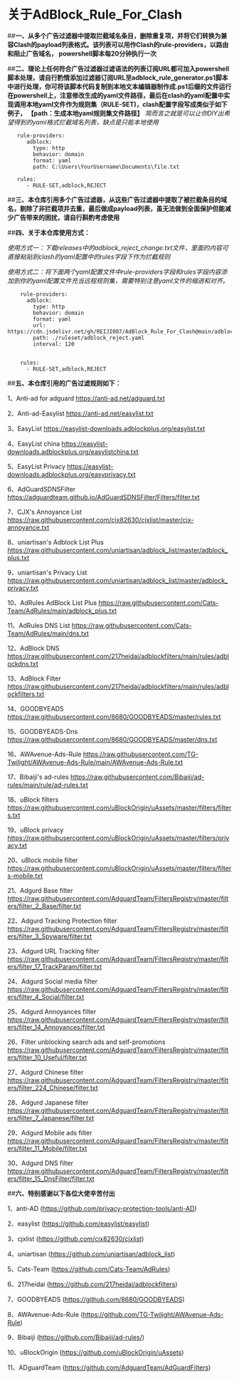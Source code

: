 # 关于AdBlock_Rule_For_Clash
##**一、从多个广告过滤器中提取拦截域名条目，删除重复项，并将它们转换为兼容Clash的payload列表格式。该列表可以用作Clash的rule-providers，以路由和阻止广告域名， powershell脚本每20分钟执行一次**


##**二、理论上任何符合广告过滤器过滤语法的列表订阅URL都可加入powershell脚本处理，请自行酌情添加过滤器订阅URL至adblock_rule_generator.ps1脚本中进行处理，你可将该脚本代码复制到本地文本编辑器制作成.ps1后缀的文件运行在powershell上，注意修改生成的yaml文件路径，最后在clash的yaml配置中实现调用本地yaml文件作为规则集（RULE-SET)，clash配置字段写成类似于如下例子， 【path：生成本地yaml规则集文件路径】**
*简而言之就是可以让你DIY出希望得到的yaml格式拦截域名列表，缺点是只能本地使用*




       rule-providers:
          adblock:
            type: http
            behavior: domain
            format: yaml
            path: C:\Users\YourUsername\Documents\file.txt

       rules:
          - RULE-SET,adblock,REJECT

             





##**三、本仓库引用多个广告过滤器，从这些广告过滤器中提取了被拦截条目的域名，剔除了非拦截项并去重，最后做成payload列表，虽无法做到全面保护但能减少广告带来的困扰，请自行斟酌考虑使用**


##**四、关于本仓库使用方式：**

  *使用方式一：下载releases中的adblock_reject_change.txt文件，里面的内容可直接粘贴到clash的yaml配置中的rules字段下作为拦截规则*



  *使用方式二：将下面两个yaml配置文件中rule-providers字段和rules字段内容添加到你的yaml配置文件充当远程规则集，需要特别注意yaml文件的缩进和对齐。*



        rule-providers:
          adblock:
            type: http
            behavior: domain
            format: yaml
            url: https://cdn.jsdelivr.net/gh/REIJI007/AdBlock_Rule_For_Clash@main/adblock_reject.yaml
            path: ./ruleset/adblock_reject.yaml
            interval: 120
                    
                    
        rules:
          - RULE-SET,adblock,REJECT







##**五、本仓库引用的广告过滤规则如下：**

1、Anti-ad for adguard
https://anti-ad.net/adguard.txt


2、Anti-ad-Easylist
https://anti-ad.net/easylist.txt
    
    
3、EasyList 
https://easylist-downloads.adblockplus.org/easylist.txt


4、EasyList  china
https://easylist-downloads.adblockplus.org/easylistchina.txt


5、EasyList Privacy
https://easylist-downloads.adblockplus.org/easyprivacy.txt
    
    
6、AdGuardSDNSFilter
https://adguardteam.github.io/AdGuardSDNSFilter/Filters/filter.txt
    
    
7、CJX's Annoyance List
https://raw.githubusercontent.com/cjx82630/cjxlist/master/cjx-annoyance.txt
    
    
8、uniartisan's Adblock List Plus
https://raw.githubusercontent.com/uniartisan/adblock_list/master/adblock_plus.txt


9、uniartisan's Privacy List
https://raw.githubusercontent.com/uniartisan/adblock_list/master/adblock_privacy.txt
    
    
10、AdRules AdBlock List Plus
https://raw.githubusercontent.com/Cats-Team/AdRules/main/adblock_plus.txt


11、AdRules DNS List
https://raw.githubusercontent.com/Cats-Team/AdRules/main/dns.txt
    
    
12、AdBlock DNS
https://raw.githubusercontent.com/217heidai/adblockfilters/main/rules/adblockdns.txt


13、AdBlock Filter
https://raw.githubusercontent.com/217heidai/adblockfilters/main/rules/adblockfilters.txt
    
    
14、GOODBYEADS
https://raw.githubusercontent.com/8680/GOODBYEADS/master/rules.txt


15、GOODBYEADS-Dns
https://raw.githubusercontent.com/8680/GOODBYEADS/master/dns.txt
    
    
16、AWAvenue-Ads-Rule
https://raw.githubusercontent.com/TG-Twilight/AWAvenue-Ads-Rule/main/AWAvenue-Ads-Rule.txt
    
    
17、Bibaiji's ad-rules
https://raw.githubusercontent.com/Bibaiji/ad-rules/main/rule/ad-rules.txt
    
    
18、uBlock filters
https://raw.githubusercontent.com/uBlockOrigin/uAssets/master/filters/filters.txt


19、uBlock privacy
https://raw.githubusercontent.com/uBlockOrigin/uAssets/master/filters/privacy.txt


20、uBlock mobile filter
https://raw.githubusercontent.com/uBlockOrigin/uAssets/master/filters/filters-mobile.txt


21、Adgurd Base filter
https://raw.githubusercontent.com/AdguardTeam/FiltersRegistry/master/filters/filter_2_Base/filter.txt


22、Adgurd Tracking Protection filter
https://raw.githubusercontent.com/AdguardTeam/FiltersRegistry/master/filters/filter_3_Spyware/filter.txt


23、Adgurd URL Tracking filter
https://raw.githubusercontent.com/AdguardTeam/FiltersRegistry/master/filters/filter_17_TrackParam/filter.txt


24、Adgurd Social media filter
https://raw.githubusercontent.com/AdguardTeam/FiltersRegistry/master/filters/filter_4_Social/filter.txt


25、Adgurd Annoyances filter
https://raw.githubusercontent.com/AdguardTeam/FiltersRegistry/master/filters/filter_14_Annoyances/filter.txt


26、Filter unblocking search ads and self-promotions
https://raw.githubusercontent.com/AdguardTeam/FiltersRegistry/master/filters/filter_10_Useful/filter.txt


27、Adgurd Chinese filter
https://raw.githubusercontent.com/AdguardTeam/FiltersRegistry/master/filters/filter_224_Chinese/filter.txt


28、Adgurd Japanese filter
https://raw.githubusercontent.com/AdguardTeam/FiltersRegistry/master/filters/filter_7_Japanese/filter.txt


29、Adgurd Mobile ads filter
https://raw.githubusercontent.com/AdguardTeam/FiltersRegistry/master/filters/filter_11_Mobile/filter.txt


30、Adgurd DNS filter
https://raw.githubusercontent.com/AdguardTeam/FiltersRegistry/master/filters/filter_15_DnsFilter/filter.txt





##**六、特别感谢以下各位大佬辛苦付出**

1、anti-AD (https://github.com/privacy-protection-tools/anti-AD)

2、easylist (https://github.com/easylist/easylist)

3、cjxlist (https://github.com/cjx82630/cjxlist)

4、uniartisan (https://github.com/uniartisan/adblock_list)

5、Cats-Team (https://github.com/Cats-Team/AdRules)

6、217heidai (https://github.com/217heidai/adblockfilters)

7、GOODBYEADS (https://github.com/8680/GOODBYEADS)

8、AWAvenue-Ads-Rule (https://github.com/TG-Twilight/AWAvenue-Ads-Rule)

9、Bibaiji (https://github.com/Bibaiji/ad-rules/)

10、uBlockOrigin (https://github.com/uBlockOrigin/uAssets)

11、ADguardTeam (https://github.com/AdguardTeam/AdGuardFilters)
